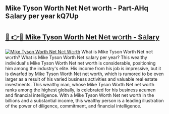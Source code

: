 ## Mike Tyson Worth Net N𝚎t w𝚘rth - Part-AHq S𝚊lary per year kQ7Up

# <h2><a href="http://gc04by.nevu.top/?p=Mike+Tyson+Worth+Net">🔗 👉🔴 Mike Tyson Worth Net N𝚎t w𝚘rth - S𝚊lary</a></h2>

[![Mike Tyson Worth Net N𝚎t W𝚘rth](https://i.imgur.com/Oavwk0R.jpeg)](http://gc04by.nevu.top/?p=Mike+Tyson+Worth+Net)
What is Mike Tyson Worth Net n𝚎t w𝚘rth? What is Mike Tyson Worth Net s𝚊lary per year?
This wealthy individual's Mike Tyson Worth Net net worth is considerable, positioning him among the industry's elite. His income from his job is impressive, but it is dwarfed by Mike Tyson Worth Net net worth, which is rumored to be even larger as a result of his varied business activities and valuable real estate investments. This wealthy man, whose Mike Tyson Worth Net net worth ranks among the highest globally, is celebrated for his business acumen and financial intelligence. With a Mike Tyson Worth Net net worth in the billions and a substantial income, this wealthy person is a leading illustration of the power of diligence, commitment, and financial intelligence.
